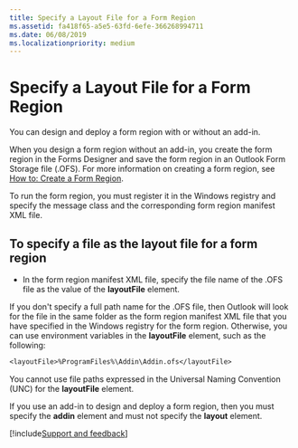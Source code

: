 ```yaml
---
title: Specify a Layout File for a Form Region
ms.assetid: fa418f65-a5e5-63fd-6efe-366268994711
ms.date: 06/08/2019
ms.localizationpriority: medium
---
```



# Specify a Layout File for a Form Region

You can design and deploy a form region with or without an add-in. 

When you design a form region without an add-in, you create the form region in the Forms Designer and save the form region in an Outlook Form Storage file (.OFS). For more information on creating a form region, see [How to: Create a Form Region](../Outlook-Forms/create-a-form-region.md).

To run the form region, you must register it in the Windows registry and specify the message class and the corresponding form region manifest XML file.


## To specify a file as the layout file for a form region


- In the form region manifest XML file, specify the file name of the .OFS file as the value of the **layoutFile** element.
    
If you don't specify a full path name for the .OFS file, then Outlook will look for the file in the same folder as the form region manifest XML file that you have specified in the Windows registry for the form region. Otherwise, you can use environment variables in the **layoutFile** element, such as the following:

```vb
<layoutFile>%ProgramFiles%\Addin\Addin.ofs</layoutFile>
```

You cannot use file paths expressed in the Universal Naming Convention (UNC) for the **layoutFile** element.

If you use an add-in to design and deploy a form region, then you must specify the **addin** element and must not specify the **layout** element.

[!include[Support and feedback](~/includes/feedback-boilerplate.md)]
